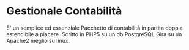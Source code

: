 # Gestionale Contabilità

E' un semplice ed essenziale Pacchetto di contabilità in partita doppia estendibile a piacere.
Scritto in PHP5 su un db PostgreSQL
Gira su un Apache2 meglio su linux.

